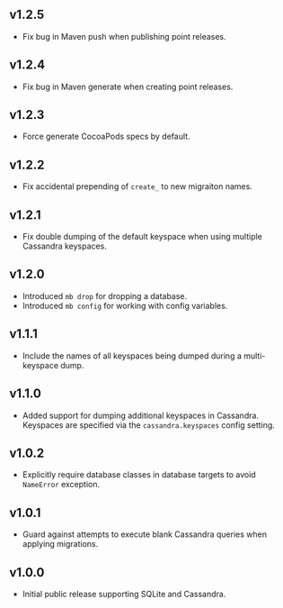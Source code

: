 ## v1.2.5

* Fix bug in Maven push when publishing point releases.

## v1.2.4

* Fix bug in Maven generate when creating point releases.

## v1.2.3

* Force generate CocoaPods specs by default.

## v1.2.2

* Fix accidental prepending of `create_` to new migraiton names.

## v1.2.1

* Fix double dumping of the default keyspace when using multiple Cassandra keyspaces.

## v1.2.0

* Introduced `mb drop` for dropping a database.
* Introduced `mb config` for working with config variables.

## v1.1.1

* Include the names of all keyspaces being dumped during a multi-keyspace dump.

## v1.1.0

* Added support for dumping additional keyspaces in Cassandra. Keyspaces are specified via the `cassandra.keyspaces` config setting.

## v1.0.2

* Explicitly require database classes in database targets to avoid `NameError` exception.

## v1.0.1

* Guard against attempts to execute blank Cassandra queries when applying migrations.

## v1.0.0

* Initial public release supporting SQLite and Cassandra.

